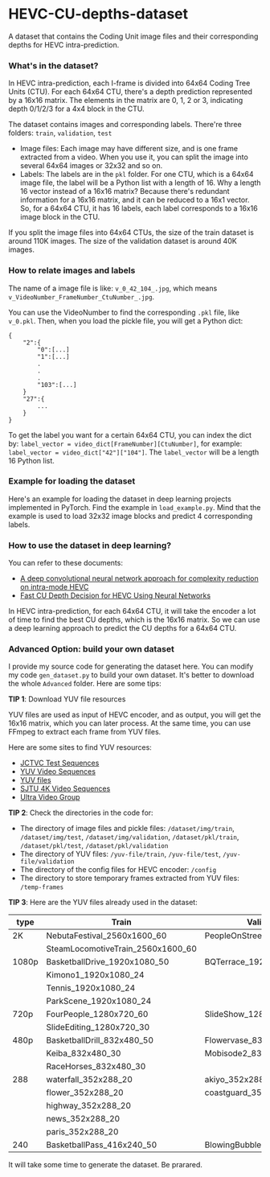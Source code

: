 # HEVC-CU-depths-dataset
A dataset that contains the Coding Unit image files and their corresponding depths for HEVC intra-prediction.

### What's in the dataset?

In HEVC intra-prediction, each I-frame is divided into 64x64 Coding Tree Units (CTU). For each 64x64 CTU, there's a depth prediction represented by a 16x16 matrix. The elements in the matrix are 0, 1, 2 or 3, indicating depth 0/1/2/3 for a 4x4 block in the CTU.

The dataset contains images and corresponding labels. There're three folders: ```train```, ```validation```, ```test```

- Image files: Each image may have different size, and is one frame extracted from a video. When you use it, you can split the image into several 64x64 images or 32x32 and so on.
- Labels: The labels are in the ```pkl``` folder. For one CTU, which is a 64x64 image file, the label will be a Python list with a length of 16. Why a length 16 vector instead of a 16x16 matrix? Because there's redundant information for a 16x16 matrix, and it can be reduced to a 16x1 vector. So, for a 64x64 CTU, it has 16 labels, each label corresponds to a 16x16 image block in the CTU.

If you split the image files into 64x64 CTUs, the size of the train dataset is around 110K images. The size of the validation dataset is around 40K images.

### How to relate images and labels

The name of a image file is like: ```v_0_42_104_.jpg```, which means ```v_VideoNumber_FrameNumber_CtuNumber_.jpg```.

You can use the VideoNumber to find the corresponding ```.pkl``` file, like ```v_0.pkl```. Then, when you load the pickle file, you will get a Python dict:
```
{
    "2":{
        "0":[...]
        "1":[...]
        .
        .
        .
        "103":[...]
    }
    "27":{
        ...
    }
}
```

To get the label you want for a certain 64x64 CTU, you can index the dict by: ```label_vector = video_dict[FrameNumber][CtuNumber]```, for example: ```label_vector = video_dict["42"]["104"]```. The ```label_vector``` will be a length 16 Python list.

### Example for loading the dataset

Here's an example for loading the dataset in deep learning projects implemented in PyTorch. Find the example in ```load_example.py```. Mind that the example is used to load 32x32 image blocks and predict 4 corresponding labels.

### How to use the dataset in deep learning?

You can refer to these documents:

- [A deep convolutional neural network approach for complexity reduction on intra-mode HEVC](https://ieeexplore.ieee.org/document/8019316)
- [Fast CU Depth Decision for HEVC Using Neural Networks](https://ieeexplore.ieee.org/document/8361836)

In HEVC intra-prediction, for each 64x64 CTU, it will take the encoder a lot of time to find the best CU depths, which is the 16x16 matrix. So we can use a deep learning approach to predict the CU depths for a 64x64 CTU.

### Advanced Option: build your own dataset

I provide my source code for generating the dataset here. You can modify my code ```gen_dataset.py``` to build your own dataset. It's better to download the whole ```Advanced``` folder. Here are some tips:

**TIP 1**: Download YUV file resources

YUV files are used as input of HEVC encoder, and as output, you will get the 16x16 matrix, which you can later process. At the same time, you can use FFmpeg to extract each frame from YUV files.

Here are some sites to find YUV resources:

- [JCTVC Test Sequences](http://www.ucodec.com/resources.html)
- [YUV Video Sequences](http://trace.eas.asu.edu/yuv/)
- [YUV files](http://www.sunrayimage.com/examples.html)
- [ SJTU 4K Video Sequences](http://medialab.sjtu.edu.cn/web4k/index.html)
- [Ultra Video Group](http://ultravideo.cs.tut.fi/#testsequences)

**TIP 2**: Check the directories in the code for:
- The directory of image files and pickle files: ```/dataset/img/train```, ```/dataset/img/test```, ```/dataset/img/validation```, ```/dataset/pkl/train```, ```/dataset/pkl/test```, ```/dataset/pkl/validation```
- The directory of YUV files: ```/yuv-file/train```, ```/yuv-file/test```, ```/yuv-file/validation```
- The directory of the config files for HEVC encoder: ```/config```
- The directory to store temporary frames extracted from YUV files: ```/temp-frames```

**TIP 3**: Here are the YUV files already used in the dataset:

| type  |               Train               |         Validation          |              Test              |
| ----- | --------------------------------- | --------------------------- | ------------------------------ |
| 2K    | NebutaFestival_2560x1600_60       | PeopleOnStreet_2560x1600_30 | Traffic_2560x1600_30           |
|       | SteamLocomotiveTrain_2560x1600_60 |                             |                                |
| 1080p | BasketballDrive_1920x1080_50      | BQTerrace_1920x1080_60      | Cactus_1920x1080_50            |
|       | Kimono1_1920x1080_24              |                             |                                |
|       | Tennis_1920x1080_24               |                             |                                |
|       | ParkScene_1920x1080_24            |                             |                                |
| 720p  | FourPeople_1280x720_60            | SlideShow_1280x720_20       | KristenAndSara_1280x720_60     |
|       | SlideEditing_1280x720_30          |                             |                                |
| 480p  | BasketballDrill_832x480_50        | Flowervase_832x480_30       | BQMall_832x480_60              |
|       | Keiba_832x480_30                  | Mobisode2_832x480_30        | PartyScene_832x480_50          |
|       | RaceHorses_832x480_30             |                             |                                |
| 288   | waterfall_352x288_20              | akiyo_352x288_20            | container_352x288_20           |
|       | flower_352x288_20                 | coastguard_352x288_20       |                                |
|       | highway_352x288_20                |                             |  |
|       | news_352x288_20                   |                             |                                |
|       | paris_352x288_20                  |                             |                                |
| 240   | BasketballPass_416x240_50         | BlowingBubbles_416x240_50   | BQSquare_416x240_60            |

It will take some time to generate the dataset. Be prarared.
